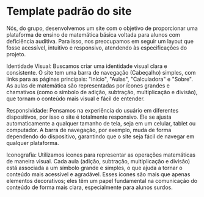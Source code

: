 # Template padrão do site

Nós, do grupo, desenvolvemos um site com o objetivo de proporcionar uma plataforma de ensino de matemática básica voltada para alunos com deficiência auditiva. Para isso, nos preocupamos em seguir um layout que fosse acessível, intuitivo e responsivo, atendendo às especificações do projeto.

Identidade Visual: Buscamos criar uma identidade visual clara e consistente. O site tem uma barra de navegação (Cabeçalho) simples, com links para as páginas principais: "Início", "Aulas", "Calculadora" e "Sobre".  As aulas de matemática são representadas por ícones grandes e chamativos (como o símbolo de adição, subtração, multiplicação e divisão), que tornam o conteúdo mais visual e fácil de entender.

Responsividade: Pensamos na experiência do usuário em diferentes dispositivos, por isso o site é totalmente responsivo. Ele se ajusta automaticamente a qualquer tamanho de tela, seja em um celular, tablet ou computador. A barra de navegação, por exemplo, muda de forma dependendo do dispositivo, garantindo que o site seja fácil de navegar em qualquer plataforma.

Iconografia: Utilizamos ícones para representar as operações matemáticas de maneira visual. Cada aula (adição, subtração, multiplicação e divisão) está associada a um símbolo grande e simples, o que ajuda a tornar o conteúdo mais acessível e agradável. Esses ícones são mais que apenas elementos decorativos; eles têm um papel fundamental na comunicação do conteúdo de forma mais clara, especialmente para alunos surdos.
